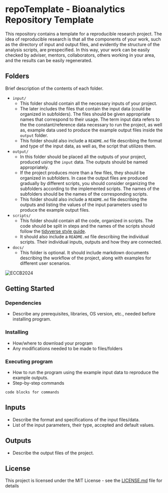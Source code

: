 # repoTemplate - Bioanalytics Repository Template
This repository contains a template for a reproducible research project. The idea of reproducible research is that all the components of your work, such as the directory of input and output files, and evidently the structure of the analysis scripts, are prespecified. In this way, your work can be easily checked by adviser, mentors, collaborators, others working in your area, and the results can be easily regenerated.


## Folders
Brief description of the contents of each folder. 

- `input/`
  - This folder should contain all the necessary inputs of your project.
  - The later includes the files that contain the input data (could be organized in subfolders). The files should be given appropriate names that correspond to their usage. The term input data refers to the the constant/reference data necessary to run the project, as well as, example data used to produce the example output files inside the `output` folder.
  - This folder should also include a `README.md` file describing the format and type of the input data, as well as, the script that utilizes them.
- `output/`
  - In this folder should be placed all the outputs of your project, produced using the `input` data. The outputs should be named appropriately.
  - If the project produces more than a few files, they should be organized in subfolders. In case the output files are produced gradually by different scripts, you should consider organizing the subfolders according to the implemented scripts. The names of the subfolders should be the names of the corresponding scripts.
  - This folder should also include a `README.md` file describing the outputs and listing the values of the input parameters used to produce the example output files.
- `scripts/`
  - This folder should contain all the code, organized in scripts. The code should be split in steps and the names of the scripts should follow the [tidyverse style guide](https://style.tidyverse.org/files.html).
  - It should also include a `README.md` file describing the individual scripts. Their individual inputs, outputs and how they are connected.
- `docs/`
  - This folder is optional. It should include markdown documents describing the workflow of the project, along with examples for different user scenarios.

![ECCB2024](https://raw.githubusercontent.com/BiodataAnalysisGroup/lncAPNet/main/Images/ECCB2024_poster.png)

## Getting Started

### Dependencies

- Describe any prerequisites, libraries, OS version, etc., needed before installing program.

### Installing

- How/where to download your program
- Any modifications needed to be made to files/folders

### Executing program

- How to run the program using the example input data to reproduce the example outputs.
- Step-by-step commands

```
code blocks for commands
```



## Inputs

* Describe the format and specifications of the input files/data.
* List of the input parameters, their type, accepted and default values.



## Outputs

* Describe the output files of the project.

  

## License

This project is licensed under the MIT License - see the [LICENSE.md](https://github.com/BiodataAnalysisGroup/bioanalytics/blob/main/LICENSE) file for details

